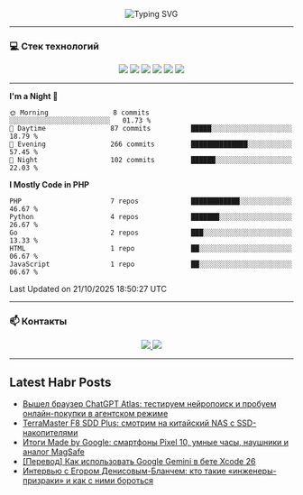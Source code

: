<p align="center">
  <img src="https://readme-typing-svg.herokuapp.com?font=Fira+Code&size=28&duration=2500&pause=500&color=00F5FF&center=true&vCenter=true&width=750&lines=Hey%2C%20I%27m%20Lukinism!;%E2%80%89Backend%20Developer%20%7C%20PHP%20%7C%20Go%20%7C%20Python;Building%20clean%20%26%20fast%20systems%20%E2%9A%99%EF%B8%8F&cacheBust=3" alt="Typing SVG" />
</p>

---

### 💻 Стек технологий

<p align="center">
  <img src="https://img.shields.io/badge/PHP-777BB4?style=for-the-badge&logo=php&logoColor=white" />
  <img src="https://img.shields.io/badge/Go-00ADD8?style=for-the-badge&logo=go&logoColor=white" />
  <img src="https://img.shields.io/badge/Python-3776AB?style=for-the-badge&logo=python&logoColor=white" />
  <img src="https://img.shields.io/badge/PostgreSQL-316192?style=for-the-badge&logo=postgresql&logoColor=white" />
  <img src="https://img.shields.io/badge/Docker-2496ED?style=for-the-badge&logo=docker&logoColor=white" />
  <img src="https://img.shields.io/badge/Linux-FCC624?style=for-the-badge&logo=linux&logoColor=black" />
</p>

---

<!--START_SECTION:waka-->
**I'm a Night 🦉** 

```text
🌞 Morning                8 commits           ░░░░░░░░░░░░░░░░░░░░░░░░░   01.73 % 
🌆 Daytime                87 commits          █████░░░░░░░░░░░░░░░░░░░░   18.79 % 
🌃 Evening                266 commits         ██████████████░░░░░░░░░░░   57.45 % 
🌙 Night                  102 commits         ██████░░░░░░░░░░░░░░░░░░░   22.03 % 
```


**I Mostly Code in PHP** 

```text
PHP                      7 repos             ████████████░░░░░░░░░░░░░   46.67 % 
Python                   4 repos             ███████░░░░░░░░░░░░░░░░░░   26.67 % 
Go                       2 repos             ███░░░░░░░░░░░░░░░░░░░░░░   13.33 % 
HTML                     1 repo              ██░░░░░░░░░░░░░░░░░░░░░░░   06.67 % 
JavaScript               1 repo              ██░░░░░░░░░░░░░░░░░░░░░░░   06.67 % 
```




 Last Updated on 21/10/2025 18:50:27 UTC
<!--END_SECTION:waka-->
___
### 📫 Контакты

<p align="center">
  <a href="https://t.me/lukinism">
    <img src="https://img.shields.io/badge/Telegram-26A5E4?style=for-the-badge&logo=telegram&logoColor=white" />
  </a>
  <a href="mailto:lukinism69@gmail.com">
    <img src="https://img.shields.io/badge/Email-D14836?style=for-the-badge&logo=gmail&logoColor=white" />
  </a>
</p>

---

## Latest Habr Posts
<!-- BLOG-POST-LIST:START -->
- [Вышел браузер ChatGPT Atlas: тестируем нейропоиск и пробуем онлайн-покупки в агентском режиме](https://habr.com/ru/articles/958878/?utm_campaign=958878&utm_source=habrahabr&utm_medium=rss)
- [TerraMaster F8 SDD Plus: смотрим на китайский NAS с SSD-накопителями](https://habr.com/ru/articles/942600/?utm_campaign=942600&utm_source=habrahabr&utm_medium=rss)
- [Итоги Made by Google: смартфоны Pixel 10, умные часы, наушники и аналог MagSafe](https://habr.com/ru/articles/939164/?utm_campaign=939164&utm_source=habrahabr&utm_medium=rss)
- [[Перевод] Как использовать Google Gemini в бете Xcode 26](https://habr.com/ru/articles/929756/?utm_campaign=929756&utm_source=habrahabr&utm_medium=rss)
- [Интервью с Егором Денисовым-Бланчем: кто такие «инженеры-призраки» и как с ними бороться](https://habr.com/ru/articles/869694/?utm_campaign=869694&utm_source=habrahabr&utm_medium=rss)
<!-- BLOG-POST-LIST:END -->
